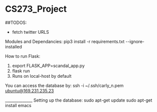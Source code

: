# CS273_Project
##TODOS:
* fetch twitter URLS

Modules and Dependancies:
pip3 install -r requirements.txt --ignore-installed

How to run Flask:
1) export FLASK_APP=scandal_app.py 
2) flask run
3) Runs on local-host by default

You can access the database by:
ssh -i ~/.ssh/carly_n.pem ubuntu@169.231.235.23

______________ Setting up the database:
sudo apt-get update
sudo apt-get install emacs






